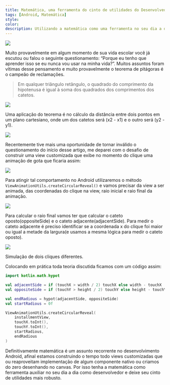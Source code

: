 ```yaml
---
title: Matemática, uma ferramenta do cinto de utilidades do Desenvolvedor Android
tags: [Android, Matemática]
style: 
color: 
description: Utilizando a matemática como uma ferramenta no seu dia a dia de programador
---
```

![](https://cdn-images-1.medium.com/max/2560/1*DW6fDsUZRmlM_QymBY4AQA.jpeg)


Muito provavelmente em algum momento de sua vida escolar  você já escutou ou falou o seguinte questionamento: “Porque eu tenho que aprender isso se eu nunca vou usar na minha vida?”. Muitos assuntos foram vítimas desse pensamento e muito provavelmente o teorema de pitágoras é o campeão de reclamações.

> Em qualquer triângulo retângulo, o quadrado do comprimento da hipotenusa é igual à soma dos quadrados dos comprimentos dos catetos.

![](https://cdn-images-1.medium.com/max/800/1*eV4odP2jqjF2b66FMapuXQ.gif)

Uma aplicação do teorema é no cálculo da distância entre dois pontos em um plano cartesiano, onde um dos catetos será (x2 - x1) e o outro será (y2 - y1).

![](https://cdn-images-1.medium.com/max/800/1*se0ftrCe1q7CqDd8Keyqjg.png)

Recentemente tive mais uma oportunidade de tornar inválido o questionamento do início desse artigo, me deparei com o desafio de construir uma view customizada que exibe no momento do clique uma animação de gota que ficaria assim:

![](https://cdn-images-1.medium.com/max/800/1*Rie7ybsT2RDOFGRWqBRwfw.gif)

Para atingir tal comportamento no Android utilizaremos o método `ViewAnimationUtils.createCircularReveal()` e vamos precisar da view a ser animada, das coordenadas do clique na view, raio inicial e raio final da animação. 

![](https://cdn-images-1.medium.com/max/800/1*eLdxWB3Y1q8KJOw_cs__LA.png)

Para calcular o raio final vamos ter que calcular o cateto oposto(oppositeSide) e o cateto adjacente(adjacentSide). Para medir o cateto adjacente é preciso identificar se a coordenada x do clique foi maior ou igual a metade da largura(e usamos a mesma lógica para medir o cateto oposto).

![](https://cdn-images-1.medium.com/max/800/1*XL4tjKfv_WMld4b3xDexLQ.png)

Simulação de dois cliques diferentes.

Colocando em prática toda teoria discutida ficamos com um código assim:

```kotlin
import kotlin.math.hypot

val adjacentSide = if (touchX > width / 2) touchX else width - touchX
val oppositeSide = if (touchY > height / 2) touchY else height - touchY

val endRadious = hypot(adjacentSide, oppositeSide)
val startRadious = 0f

ViewAnimationUtils.createCircularReveal(
	installmentView,
	touchX.toInt(), 
	touchY.toInt(), 
	startRadious,
	endRadious
)
```

Definitivamente matemática é um assunto recorrente no desenvolvimento Android, afinal estamos construindo o tempo todo views customizadas que ou reaproveitam implementação de algum componente nativo ou criamos do zero desenhando no canvas. Por isso tenha a matemática como ferramenta auxiliar no seu dia a dia como desenvolvedor e deixe seu cinto de utilidades mais robusto.